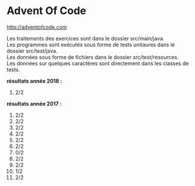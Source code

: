 # Advent Of Code

http://adventofcode.com

Les traitements des exercices sont dans le dossier src/main/java.  
Les programmes sont exécutés sous forme de tests unitaures dans le dossier src/test/java.  
Les données sous forme de fichiers dans le dossier src/test/resources.  
Les données sur quelques caractères sont directement dans les classes de tests.

**résultats année 2018 :**
1. 2/2

**résultats année 2017 :**
1. 2/2
2. 2/2
3. 2/2
4. 2/2
5. 2/2
6. 2/2
7. 0/2
8. 2/2
9. 2/2
10. 1/2
11. 2/2
